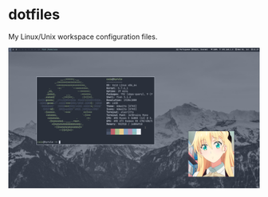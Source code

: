 # dotfiles
My Linux/Unix workspace configuration files.

<p>
    <img src="img/workspace.png">
</p>
